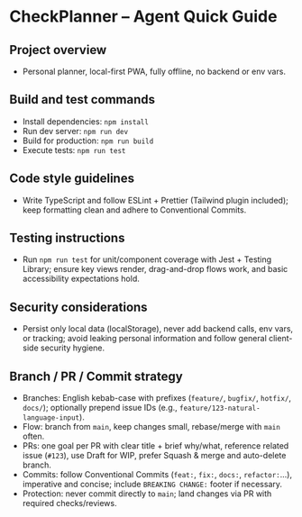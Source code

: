 # CheckPlanner – Agent Quick Guide

## Project overview
- Personal planner, local-first PWA, fully offline, no backend or env vars.

## Build and test commands
- Install dependencies: `npm install`
- Run dev server: `npm run dev`
- Build for production: `npm run build`
- Execute tests: `npm run test`

## Code style guidelines
- Write TypeScript and follow ESLint + Prettier (Tailwind plugin included); keep formatting clean and adhere to Conventional Commits.

## Testing instructions
- Run `npm run test` for unit/component coverage with Jest + Testing Library; ensure key views render, drag-and-drop flows work, and basic accessibility expectations hold.

## Security considerations
- Persist only local data (localStorage), never add backend calls, env vars, or tracking; avoid leaking personal information and follow general client-side security hygiene.

## Branch / PR / Commit strategy
- Branches: English kebab-case with prefixes (`feature/`, `bugfix/`, `hotfix/`, `docs/`); optionally prepend issue IDs (e.g., `feature/123-natural-language-input`).
- Flow: branch from `main`, keep changes small, rebase/merge with `main` often.
- PRs: one goal per PR with clear title + brief why/what, reference related issue (`#123`), use Draft for WIP, prefer Squash & merge and auto-delete branch.
- Commits: follow Conventional Commits (`feat:`, `fix:`, `docs:`, `refactor:`...), imperative and concise; include `BREAKING CHANGE:` footer if necessary.
- Protection: never commit directly to `main`; land changes via PR with required checks/reviews.
